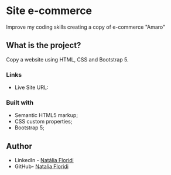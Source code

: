 # Site e-commerce

Improve my coding skills creating a copy of e-commerce "Amaro"

## What is the project?

Copy a website using HTML, CSS and Bootstrap 5.

### Links

- Live Site URL: []()

### Built with

- Semantic HTML5 markup;
- CSS custom properties;
- Bootstrap 5;

## Author

- LinkedIn - [Natália Floridi](https://www.linkedin.com/in/natalia-floridi/)
- GitHub- [Natalia Floridi](https://github.com/NataliaFloridi/)

